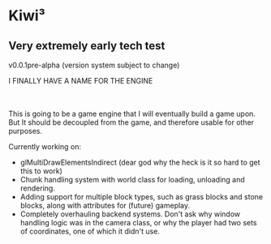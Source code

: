 # Kiwi³
## Very extremely early tech test

v0.0.1pre-alpha (version system subject to change)

I FINALLY HAVE A NAME FOR THE ENGINE

<br/>
<br/>
This is going to be a game engine that I will eventually build a game upon.
But It should be decoupled from the game, and therefore usable for other purposes.

Currently working on:
- glMultiDrawElementsIndirect (dear god why the heck is it so hard to get this to work)
- Chunk handling system with world class for loading, unloading and rendering.
- Adding support for multiple block types, such as grass blocks and stone blocks, along with attributes for (future) gameplay.
- Completely overhauling backend systems. Don't ask why window handling logic was in the camera class, or why the player had two sets of coordinates, one of which it didn't use.
